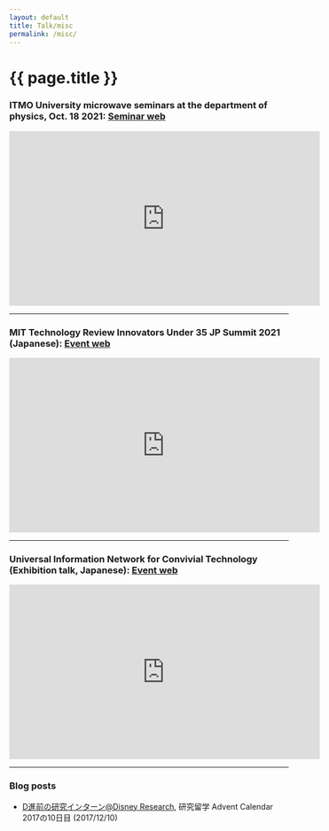 ```yaml
---
layout: default
title: Talk/misc
permalink: /misc/
---
```


<h1>{{ page.title }}</h1>

### ITMO University microwave seminars at the department of physics, Oct. 18 2021: [Seminar web](https://physics.itmo.ru/en/seminar/microwave-seminar-18102021-takuya-sasatani)  

<div class="video">
    <!-- Embed YouTube video -->
    <iframe width="560" height="315" src="https://www.youtube.com/embed/_ZvOx66Yahg" frameborder="0" allow="accelerometer; autoplay; clipboard-write; encrypted-media; gyroscope; picture-in-picture" allowfullscreen></iframe>
</div>

<hr>

### MIT Technology Review Innovators Under 35 JP Summit 2021 (Japanese): [Event web](https://events.technologyreview.jp/iu35/2021/)

<div class="video">
    <!-- Embed YouTube video -->
    <iframe width="560" height="315" src="https://www.youtube.com/embed/R_tjySfJeCc" frameborder="0" allow="accelerometer; autoplay; clipboard-write; encrypted-media; gyroscope; picture-in-picture" allowfullscreen></iframe>
</div>

<hr>

### Universal Information Network for Convivial Technology (Exhibition talk, Japanese): [Event web](https://www.akg.t.u-tokyo.ac.jp/eratoforum2021/)

<div class="video">
    <!-- Embed YouTube video -->
    <iframe width="560" height="315" src="https://www.youtube.com/embed/dxEyrc1mcnE" frameborder="0" allow="accelerometer; autoplay; clipboard-write; encrypted-media; gyroscope; picture-in-picture" allowfullscreen></iframe>
</div>

<hr>

### Blog posts
- [D進前の研究インターン@Disney Research](/misc/advent_calendar_2017/), 研究留学 Advent Calendar 2017の10日目 (2017/12/10)